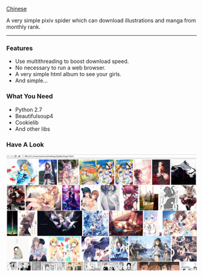 [Chinese](http://elicococoo.me/2016/09/13/pixivspider/)

A very simple pixiv spider which can download illustrations and manga from monthly rank.
***
### Features
* Use multithreading to boost download speed.
* No necessary to run a web browser.
* A very simple html album to see your girls.
* And simple...

### What You Need
* Python 2.7
* Beautifulsoup4
* Cookielib
* And other libs

### Have A Look
![](readmeImg/01.jpg)
